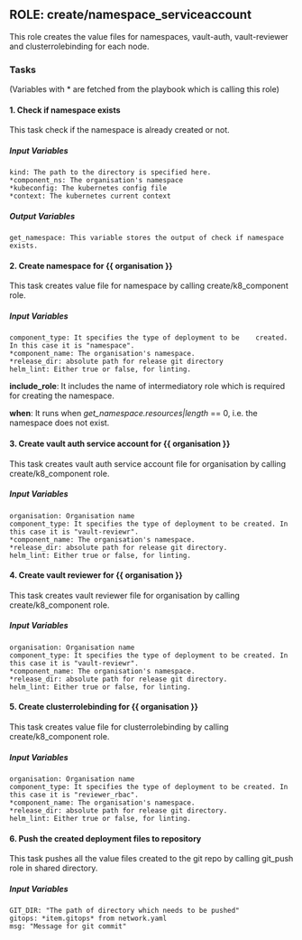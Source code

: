 [//]: # (##############################################################################################)
[//]: # (Copyright Accenture. All Rights Reserved.)
[//]: # (SPDX-License-Identifier: Apache-2.0)
[//]: # (##############################################################################################)

## ROLE: create/namespace_serviceaccount
This role creates the value files for namespaces, vault-auth, vault-reviewer and clusterrolebinding for each node.

### Tasks
(Variables with * are fetched from the playbook which is calling this role)
#### 1. Check if namespace exists
This task check if the namespace is already created or not.
##### Input Variables

    kind: The path to the directory is specified here.
    *component_ns: The organisation's namespace
    *kubeconfig: The kubernetes config file
    *context: The kubernetes current context

##### Output Variables

    get_namespace: This variable stores the output of check if namespace exists.

#### 2. Create namespace for {{ organisation }}
This task creates value file for namespace by calling create/k8_component role.
##### Input Variables

    component_type: It specifies the type of deployment to be    created. In this case it is "namespace".
    *component_name: The organisation's namespace.
    *release_dir: absolute path for release git directory 
    helm_lint: Either true or false, for linting.

**include_role**: It includes the name of intermediatory role which is required for creating the namespace.

**when**:  It runs when *get_namespace.resources|length* == 0, i.e. the namespace does not exist.

#### 3. Create vault auth service account for {{ organisation }}
This task creates vault auth service account file for organisation by calling create/k8_component role.
##### Input Variables
    
    organisation: Organisation name
    component_type: It specifies the type of deployment to be created. In this case it is "vault-reviewr".
    *component_name: The organisation's namespace.
    *release_dir: absolute path for release git directory.
    helm_lint: Either true or false, for linting.

#### 4. Create vault reviewer for {{ organisation }}
This task creates vault reviewer file for organisation by calling create/k8_component role.
##### Input Variables
    
    organisation: Organisation name
    component_type: It specifies the type of deployment to be created. In this case it is "vault-reviewr".
    *component_name: The organisation's namespace.
    *release_dir: absolute path for release git directory.
    helm_lint: Either true or false, for linting.

#### 5. Create clusterrolebinding for {{ organisation }}
This task creates value file for clusterrolebinding by calling create/k8_component role.
##### Input Variables
    
    organisation: Organisation name
    component_type: It specifies the type of deployment to be created. In this case it is "reviewer_rbac".
    *component_name: The organisation's namespace.
    *release_dir: absolute path for release git directory.
    helm_lint: Either true or false, for linting.

#### 6. Push the created deployment files to repository
This task pushes all the value files created to the git repo by calling git_push role in shared directory.
##### Input Variables    
    GIT_DIR: "The path of directory which needs to be pushed"
    gitops: *item.gitops* from network.yaml
    msg: "Message for git commit"
